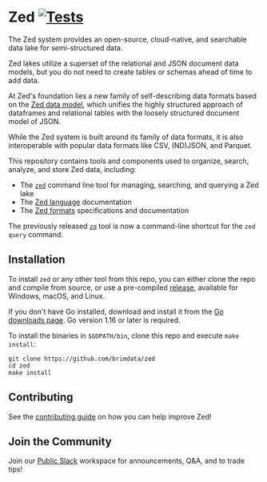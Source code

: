 # Zed [![Tests][tests-img]][tests]

The Zed system provides an open-source, cloud-native, and searchable data lake for
semi-structured data.

Zed lakes utilize a superset of the relational and JSON document data models,
but you do not need to create tables or schemas ahead of time to add data.

At Zed's foundation lies a new family of self-describing data formats based on the
[Zed data model](docs/formats/zson.md#1-introduction),
which unifies the highly structured approach of dataframes and relational tables
with the loosely structured document model of JSON.

While the Zed system is built around its family of data formats, it is also
interoperable with popular data formats like CSV, (ND)JSON, and Parquet.

This repository contains tools and components used to organize, search, analyze,
and store Zed data, including:

* The [`zed`](cmd/zed/README.md) command line tool for managing, searching, and querying a Zed lake
* The [Zed language](docs/language/README.md) documentation
* The [Zed formats](docs/formats/README.md) specifications and documentation

The previously released [`zq`](cmd/zed/README.md#zq) tool is now
a command-line shortcut for the `zed query` command.

## Installation

To install `zed` or any other tool from this repo, you can either clone the repo
 and compile from source, or use a pre-compiled
 [release](https://github.com/brimdata/zed/releases), available for Windows, macOS, and Linux.

If you don't have Go installed, download and install it from the
[Go downloads page](https://golang.org/dl/). Go version 1.16 or later is
required.

To install the binaries in `$GOPATH/bin`, clone this repo and
execute `make install`:

```
git clone https://github.com/brimdata/zed
cd zed
make install
```

## Contributing

See the [contributing guide](CONTRIBUTING.md) on how you can help improve Zed!

## Join the Community

Join our [Public Slack](https://www.brimsecurity.com/join-slack/) workspace for announcements, Q&A, and to trade tips!

[tests-img]: https://github.com/brimdata/zed/workflows/Tests/badge.svg
[tests]: https://github.com/brimdata/zed/actions?query=workflow%3ATests

